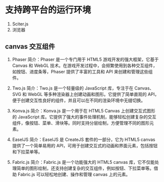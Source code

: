 # 支持跨平台的运行环境
1. Sciter.js
2. 浏览器

## canvas 交互组件
1. Phaser
简介：Phaser 是一个专门用于 HTML5 游戏开发的强大框架，它基于 Canvas 和 WebGL 技术。在游戏开发过程中，会频繁使用到各种交互组件，如按钮、进度条等，Phaser 提供了丰富的工具和 API 来创建和管理这些组件。

2. Two.js
简介：Two.js 是一个轻量级的 JavaScript 库，专注于在 Canvas、SVG 和 WebGL 等多种渲染器上创建动画和图形。它提供了简单直观的 API，便于创建交互性良好的组件，并且可以在不同的渲染环境中无缝切换。

1. Konva.js
简介：Konva.js 是一个用于在 HTML5 Canvas 上创建交互式图形的 JavaScript 库。它提供了强大的事件处理机制，能够轻松创建复杂的交互组件，像按钮、菜单、滑块等。同时支持分层绘制，方便管理不同的图形元素。

2. EaselJS
简介：EaselJS 是 CreateJS 套件的一部分，它为 HTML5 canvas 提供了一个简单易用的 API，可用于创建交互式的动画和界面元素，包括按钮和下拉菜单等。

1. Fabric.js
简介：Fabric.js 是一个功能强大的 HTML5 canvas 库，它不仅能处理简单的图形绘制，还支持创建复杂的交互组件，例如按钮、下拉菜单等。借助 Fabric.js 可以轻松地创建、操作和管理 canvas 上的元素。